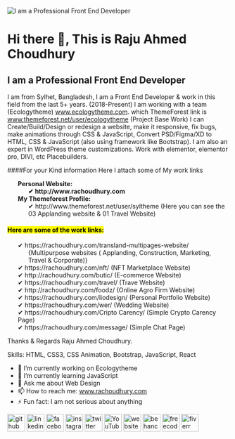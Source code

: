 ![I am a Professional Front End Developer](https://scontent.fdac22-1.fna.fbcdn.net/v/t39.30808-6/307485302_424595906453567_5743610950114107704_n.png?stp=dst-png_p180x540&_nc_cat=103&ccb=1-7&_nc_sid=e3f864&_nc_ohc=Nl9kpYMOrB4AX-T3FKi&_nc_ht=scontent.fdac22-1.fna&oh=00_AT9J7AfSBsD33-XTH18aPWRgkTl2TjF3WyNM851YfidgHg&oe=6339AC77)
# Hi there 👋, This is Raju Ahmed Choudhury 
## I am a Professional Front End Developer


I am from Sylhet, Bangladesh, I am a Front End Developer & work in this field from the last 5+ years. (2018-Present) I am working with a team (Ecologytheme) www.ecologytheme.com. which ThemeForest link is www.themeforest.net/user/ecologytheme (Project Base Work) 
I can Create/Build/Design or redesign a website, make it responsive, fix bugs, make animations through CSS & JavaScript, Convert PSD/Figma/XD to HTML, CSS & JavaScript (also using framework like Bootstrap). I am also an expert in WordPress theme customizations. Work with elementor, elementor pro, DIVI, etc Placebuilders.

####For your Kind information Here I attach some of My work links

<ul type="none">
  <li><b>Personal Website:</b>
    <ul type="none">
      <li><b>✔	http://www.rachoudhury.com</b></li>
    </ul>
  </li>
  <li><b>My Themeforest Profile: </b>
    <ul type="none">
      <li>✔	http://www.themeforest.net/user/syltheme (Here you can see the 03 Applanding website & 01 Travel Website)</li>
    </ul>
  </li>
</ul>

#### <mark>Here are some of the work links: </mark>
<ul type="none">
  <li>✔	https://rachoudhury.com/transland-multipages-website/
    <ul type="none">
      <li>{Multipurpose websites ( Applanding, Construction, Marketing, Travel & Corporate)}</li>
    </ul>
  </li>
  <li>✔	https://rachoudhury.com/nft/ (NFT Marketplace Website) </li>
  <li>✔	http://rachoudhury.com/butic/ (E-commerce Website) </li>
  <li>✔	https://rachoudhury.com/travel/ (Trave Website) </li>
  <li>✔	http://rachoudhury.com/foodz/ (Online Agro Firm Website) </li>
  <li>✔	https://rachoudhury.com/liodesign/ (Personal Portfolio Website) </li>
  <li>✔	https://rachoudhury.com/wer/ (Wedding Website) </li>
  <li>✔	https://rachoudhury.com/Cripto Carency/  (Simple Crypto Carency Page) </li>
  <li>✔	https://rachoudhury.com/message/ (Simple Chat Page) </li>
</ul>

Thanks & Regards
Raju Ahmed Choudhury.


Skills: HTML, CSS3, CSS Animation, Bootstrap, JavaScript, React 

- 🔭 I’m currently working on Ecologytheme 
- 🌱 I’m currently learning JavaScript 
- 💬 Ask me about Web Design  
- 📫 How to reach me: www.rachoudhury.com 
- ⚡ Fun fact: I am not serious about anything 


[<img src='https://cdn.jsdelivr.net/npm/simple-icons@3.0.1/icons/github.svg' alt='github' height='40'>](https://github.com/rachoudhurywp)  [<img src='https://cdn.jsdelivr.net/npm/simple-icons@3.0.1/icons/linkedin.svg' alt='linkedin' height='40'>](https://www.linkedin.com/in/ra-choudhury-8b693b147/)  [<img src='https://cdn.jsdelivr.net/npm/simple-icons@3.0.1/icons/facebook.svg' alt='facebook' height='40'>](https://www.facebook.com/rachoudhury.wp)  [<img src='https://cdn.jsdelivr.net/npm/simple-icons@3.0.1/icons/instagram.svg' alt='instagram' height='40'>](https://www.instagram.com/rachoudhury/)  [<img src='https://cdn.jsdelivr.net/npm/simple-icons@3.0.1/icons/twitter.svg' alt='twitter' height='40'>](https://twitter.com/rachoudhurywp)  [<img src='https://cdn.jsdelivr.net/npm/simple-icons@3.0.1/icons/youtube.svg' alt='YouTube' height='40'>](https://www.youtube.com/channel/c/RAChoudhuryYT)  [<img src='https://cdn.jsdelivr.net/npm/simple-icons@3.0.1/icons/icloud.svg' alt='website' height='40'>](http://rachoudhury.com/)  [<img src='https://cdn.jsdelivr.net/npm/simple-icons@3.0.1/icons/behance.svg' alt='behance' height='40'>](https://www.behance.net/rachoudhury)  [<img src='https://cdn.jsdelivr.net/npm/simple-icons@3.0.1/icons/freecodecamp.svg' alt='freecodecamp' height='40'>](https://www.freecodecamp.org/RAChoudhury)  [<img src='https://cdn.jsdelivr.net/npm/simple-icons@3.0.1/icons/fiverr.svg' alt='fiverr' height='40'>](https://www.fiverr.com/rachoudhury)  

